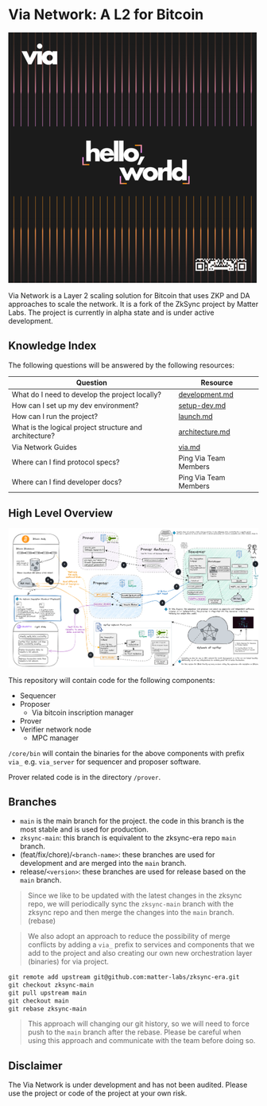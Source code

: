 # Via Network: A L2 for Bitcoin

[![Banner](viaBanner.png)](https://onvia.org/)

Via Network is a Layer 2 scaling solution for Bitcoin that uses ZKP and DA approaches to scale the network. It is a fork
of the ZkSync project by Matter Labs. The project is currently in alpha state and is under active development.

## Knowledge Index

The following questions will be answered by the following resources:

| Question                                                | Resource                                       |
| ------------------------------------------------------- | ---------------------------------------------- |
| What do I need to develop the project locally?          | [development.md](docs/guides/development.md)   |
| How can I set up my dev environment?                    | [setup-dev.md](docs/guides/setup-dev.md)       |
| How can I run the project?                              | [launch.md](docs/guides/launch.md)             |
| What is the logical project structure and architecture? | [architecture.md](docs/guides/architecture.md) |
| Via Network Guides                                      | [via.md](docs/guides/via.md)                   |
| Where can I find protocol specs?                        | Ping Via Team Members                          |
| Where can I find developer docs?                        | Ping Via Team Members                          |

## High Level Overview

![High Level Architecture](architecture.png)

This repository will contain code for the following components:

- Sequencer
- Proposer
  - Via bitcoin inscription manager
- Prover
- Verifier network node
  - MPC manager

`/core/bin` will contain the binaries for the above components with prefix `via_` e.g. `via_server` for sequencer and
proposer software.

Prover related code is in the directory `/prover`.

## Branches

- `main` is the main branch for the project. the code in this branch is the most stable and is used for production.
- `zksync-main`: this branch is equivalent to the zksync-era repo `main` branch.
- (feat/fix/chore)/`<branch-name>`: these branches are used for development and are merged into the `main` branch.
- release/`<version>`: these branches are used for release based on the `main` branch.

> Since we like to be updated with the latest changes in the zksync repo, we will periodically sync the `zksync-main`
> branch with the zksync repo and then merge the changes into the `main` branch. (rebase)

> We also adopt an approach to reduce the possibility of merge conflicts by adding a `via_` prefix to services and
> components that we add to the project and also creating our own new orchestration layer (binaries) for via project.

```
git remote add upstream git@github.com:matter-labs/zksync-era.git
git checkout zksync-main
git pull upstream main
git checkout main
git rebase zksync-main
```

> This approach will changing our git history, so we will need to force push to the `main` branch after the rebase.
> Please be careful when using this approach and communicate with the team before doing so.

## Disclaimer

The Via Network is under development and has not been audited. Please use the project or code of the project at your own
risk.

